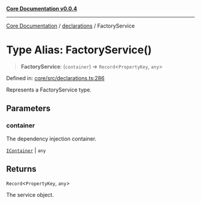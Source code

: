 [**Core Documentation v0.0.4**](../../README.md)

***

[Core Documentation](../../modules.md) / [declarations](../README.md) / FactoryService

# Type Alias: FactoryService()

> **FactoryService**: (`container`) => `Record`\<`PropertyKey`, `any`\>

Defined in: [core/src/declarations.ts:286](https://github.com/stonemjs/core/blob/d2167ff53d508d3a75c05f0cf962180518d3e061/src/declarations.ts#L286)

Represents a FactoryService type.

## Parameters

### container

The dependency injection container.

[`IContainer`](IContainer.md) | `any`

## Returns

`Record`\<`PropertyKey`, `any`\>

The service object.
